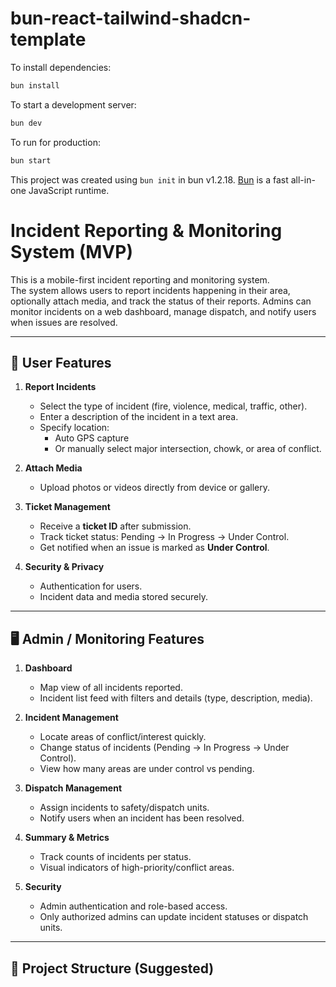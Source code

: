 # bun-react-tailwind-shadcn-template

To install dependencies:

```bash
bun install
```

To start a development server:

```bash
bun dev
```

To run for production:

```bash
bun start
```

This project was created using `bun init` in bun v1.2.18. [Bun](https://bun.sh) is a fast all-in-one JavaScript runtime.

# Incident Reporting & Monitoring System (MVP)

This is a mobile-first incident reporting and monitoring system.  
The system allows users to report incidents happening in their area, optionally attach media, and track the status of their reports. Admins can monitor incidents on a web dashboard, manage dispatch, and notify users when issues are resolved.

---

## 👤 User Features

1. **Report Incidents**
   - Select the type of incident (fire, violence, medical, traffic, other).  
   - Enter a description of the incident in a text area.  
   - Specify location:  
     - Auto GPS capture  
     - Or manually select major intersection, chowk, or area of conflict.  

2. **Attach Media**
   - Upload photos or videos directly from device or gallery.  

3. **Ticket Management**
   - Receive a **ticket ID** after submission.  
   - Track ticket status: Pending → In Progress → Under Control.  
   - Get notified when an issue is marked as **Under Control**.  

4. **Security & Privacy**
   - Authentication for users.  
   - Incident data and media stored securely.  

---

## 🖥️ Admin / Monitoring Features

1. **Dashboard**
   - Map view of all incidents reported.  
   - Incident list feed with filters and details (type, description, media).  

2. **Incident Management**
   - Locate areas of conflict/interest quickly.  
   - Change status of incidents (Pending → In Progress → Under Control).  
   - View how many areas are under control vs pending.  

3. **Dispatch Management**
   - Assign incidents to safety/dispatch units.  
   - Notify users when an incident has been resolved.  

4. **Summary & Metrics**
   - Track counts of incidents per status.  
   - Visual indicators of high-priority/conflict areas.  

5. **Security**
   - Admin authentication and role-based access.  
   - Only authorized admins can update incident statuses or dispatch units.  

---

## 📁 Project Structure (Suggested)



